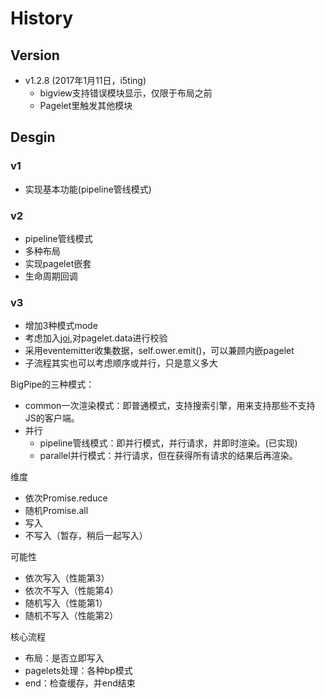 # History

## Version

- v1.2.8 (2017年1月11日，i5ting)
  - bigview支持错误模块显示，仅限于布局之前
  - Pagelet里触发其他模块

## Desgin 

### v1

- 实现基本功能(pipeline管线模式)

### v2

- pipeline管线模式
- 多种布局
- 实现pagelet嵌套
- 生命周期回调

### v3

- 增加3种模式mode
- 考虑加入[joi](https://github.com/hapijs/joi),对pagelet.data进行校验
- 采用eventemitter收集数据，self.ower.emit()，可以兼顾内嵌pagelet
- 子流程其实也可以考虑顺序或并行，只是意义多大

BigPipe的三种模式：

- common一次渲染模式：即普通模式，支持搜索引擎，用来支持那些不支持JS的客户端。
- 并行
  - pipeline管线模式：即并行模式，并行请求，并即时渲染。(已实现)
  - parallel并行模式：并行请求，但在获得所有请求的结果后再渲染。

维度

- 依次Promise.reduce
- 随机Promise.all
- 写入
- 不写入（暂存，稍后一起写入）

可能性

- 依次写入（性能第3）
- 依次不写入（性能第4）
- 随机写入（性能第1）
- 随机不写入（性能第2）

核心流程

- 布局：是否立即写入
- pagelets处理：各种bp模式
- end：检查缓存，并end结束
